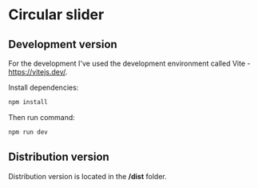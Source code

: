 # Circular slider


## Development version

For the development I've used the development environment called Vite - https://vitejs.dev/.

Install dependencies:

```javascript
npm install
```

Then run command:

```javascript
npm run dev
```


## Distribution version

Distribution version is located in the **/dist** folder.

